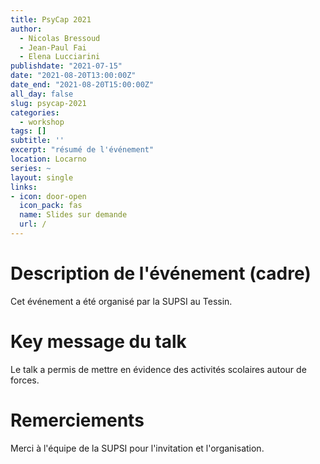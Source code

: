 ```yaml
---
title: PsyCap 2021
author: 
  - Nicolas Bressoud
  - Jean-Paul Fai
  - Elena Lucciarini
publishdate: "2021-07-15"
date: "2021-08-20T13:00:00Z"
date_end: "2021-08-20T15:00:00Z"
all_day: false
slug: psycap-2021
categories:
  - workshop
tags: []
subtitle: ''
excerpt: "résumé de l'événement"
location: Locarno
series: ~
layout: single
links:
- icon: door-open
  icon_pack: fas
  name: Slides sur demande
  url: /
---
```


# Description de l'événement (cadre)

Cet événement a été organisé par la SUPSI au Tessin.

# Key message du talk

Le talk a permis de mettre en évidence des activités scolaires autour de forces.

# Remerciements

Merci à l'équipe de la SUPSI pour l'invitation et l'organisation.

